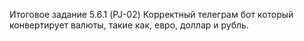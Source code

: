 Итоговое задание 5.6.1 (PJ-02)
Корректный телеграм бот который конвертирует валюты, такие как, евро, доллар и рубль.
